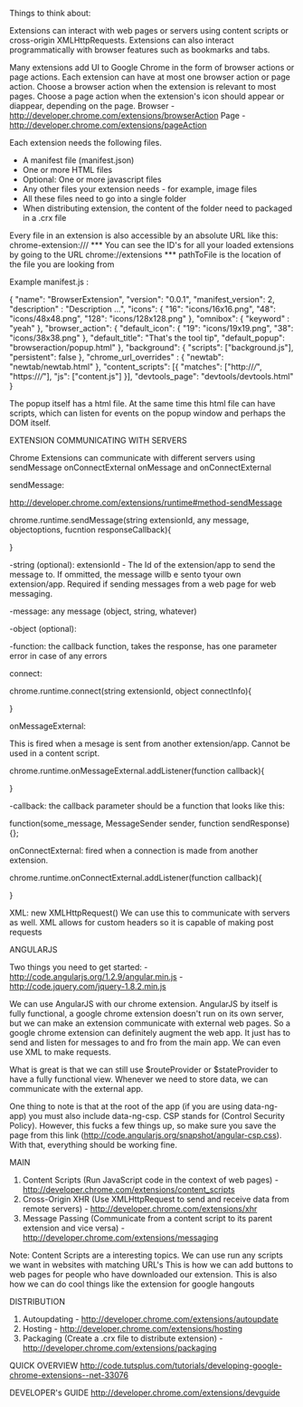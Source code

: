 Things to think about:


Extensions can interact with web pages or servers using content scripts or cross-origin XMLHttpRequests. Extensions can also interact programmatically with browser features such as bookmarks and tabs.


Many extensions add UI to Google Chrome in the form of browser actions or page actions. Each extension can have at most one browser action or page action. Choose a browser action when the extension is relevant to most pages. Choose a page action when the extension's icon should appear or diappear, depending on the page.
Browser - http://developer.chrome.com/extensions/browserAction
Page - http://developer.chrome.com/extensions/pageAction


Each extension needs the following files.
- A manifest file (manifest.json)
- One or more HTML files
- Optional: One or more javascript files
- Any other files your extension needs - for example, image files
- All these files need to go into a single folder
- When distributing extension, the content of the folder need to packaged in a .crx file


Every file in an extension is also accessible by an absolute URL like this:
chrome-extension://<extensionID>/<pathToFile>
*** You can see the ID's for all your loaded extensions by going to the URL chrome://extensions
*** pathToFile is the location of the file you are looking from


Example manifest.js :

{
    "name": "BrowserExtension",
    "version": "0.0.1",
    "manifest_version": 2,
    "description" : "Description ...",
    "icons": { "16": "icons/16x16.png", "48": "icons/48x48.png", "128": "icons/128x128.png" },
    "omnibox": { "keyword" : "yeah" },
    "browser_action": {
        "default_icon": { "19": "icons/19x19.png", "38": "icons/38x38.png" },
        "default_title": "That's the tool tip",
        "default_popup": "browseraction/popup.html"
    },
    "background": {
        "scripts": ["background.js"],
        "persistent": false
    },
    "chrome_url_overrides" : {
        "newtab": "newtab/newtab.html"
    },
    "content_scripts": [{
        "matches": ["http://*/*", "https://*/*"],
        "js": ["content.js"]
    }],
    "devtools_page": "devtools/devtools.html"
}

The popup itself has a html file. At the same time this html file can have scripts, which can listen for events on the popup window and perhaps the DOM itself.



EXTENSION COMMUNICATING WITH SERVERS

Chrome Extensions can communicate with different servers using sendMessage onConnectExternal
onMessage and onConnectExternal

sendMessage:

http://developer.chrome.com/extensions/runtime#method-sendMessage

chrome.runtime.sendMessage(string extensionId, any message, objectoptions, fucntion responseCallback){

}

-string (optional): extensionId - The Id of the extension/app to send the message to. If ommitted, the message willb e sento tyour own extension/app. Required if sending messages from a web page for web messaging.

-message: any message (object, string, whatever)

-object (optional):

-function: the callback function, takes the response, has one parameter error in case of any errors


connect:

chrome.runtime.connect(string extensionId, object connectInfo){

}

onMessageExternal:

This is fired when a mesage is sent from another extension/app. Cannot be used in a content script.

chrome.runtime.onMessageExternal.addListener(function callback){

}

-callback: the callback parameter should be a function that looks like this:

function(some_message, MessageSender sender, function sendResponse){};

onConnectExternal: fired when a connection is made from another extension.

chrome.runtime.onConnectExternal.addListener(function callback){

}


XML:
new XMLHttpRequest()
We can use this to communicate with servers as well. XML allows for custom headers so it is capable of making post requests


ANGULARJS

Two things you need to get started:
-http://code.angularjs.org/1.2.9/angular.min.js
-http://code.jquery.com/jquery-1.8.2.min.js
<!-- make sure you save these into the correct directory and require them in your main html file -->

We can use AngularJS with our chrome extension. AngularJS by itself is fully functional, a google chrome extension doesn't run on its own server, but we can make an extension communicate with external web pages. So a google chrome extension can definitely augment the web app. It just has to send and listen for messages to and fro from the main app. We can even use XML to make requests.

What is great is that we can still use $routeProvider or $stateProvider to have a fully functional view. Whenever we need to store data, we can communicate with the external app.

One thing to note is that at the root of the app (if you are using data-ng-app) you must also include data-ng-csp. CSP stands for (Control Security Policy). However, this fucks a few things up, so make sure you save the page from this link (http://code.angularjs.org/snapshot/angular-csp.css). With that, everything should be working fine.


MAIN
1. Content Scripts (Run JavaScript code in the context of web pages) - http://developer.chrome.com/extensions/content_scripts
2. Cross-Origin XHR (Use XMLHttpRequest to send and receive data from remote servers) - http://developer.chrome.com/extensions/xhr
3. Message Passing (Communicate from a content script to its parent extension and vice versa) - http://developer.chrome.com/extensions/messaging

Note: Content Scripts are a interesting topics. We can use run any scripts we want in websites with matching URL's
This is how we can add buttons to web pages for people who have downloaded our extension.
This is also how we can do cool things like the extension for google hangouts


DISTRIBUTION

1. Autoupdating - http://developer.chrome.com/extensions/autoupdate
2. Hosting - http://developer.chrome.com/extensions/hosting
3. Packaging (Create a .crx file to distribute extension) - http://developer.chrome.com/extensions/packaging


QUICK OVERVIEW
http://code.tutsplus.com/tutorials/developing-google-chrome-extensions--net-33076


DEVELOPER's GUIDE
http://developer.chrome.com/extensions/devguide